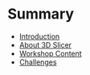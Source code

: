# Summary

* [Introduction](README.md)
* [About 3D Slicer](gitbooksintro.md)
* [Workshop Content](content/section1.md)
* [Challenges](content/section2.md)

